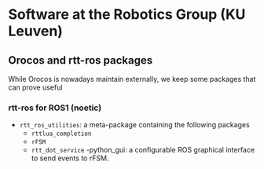 # Software at the Robotics Group (KU Leuven)

## Orocos and rtt-ros packages
While Orocos is nowadays maintain externally, we keep some packages that can prove useful
### rtt-ros for ROS1 (noetic)
- `rtt_ros_utilities`: a meta-package containing the following packages 
  - `rttlua_completion`
  - `rFSM`
  - `rtt_dot_service`
-python_gui: a configurable ROS graphical interface to send events to rFSM.

<!--

**Here are some ideas to get you started:**

🙋‍♀️ A short introduction - what is your organization all about?
🌈 Contribution guidelines - how can the community get involved?
👩‍💻 Useful resources - where can the community find your docs? Is there anything else the community should know?
🍿 Fun facts - what does your team eat for breakfast?
🧙 Remember, you can do mighty things with the power of [Markdown](https://docs.github.com/github/writing-on-github/getting-started-with-writing-and-formatting-on-github/basic-writing-and-formatting-syntax)
-->
